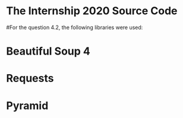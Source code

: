 # The Internship 2020 Source Code

#For the question 4.2, the following libraries were used:
# Beautiful Soup 4
# Requests
# Pyramid
